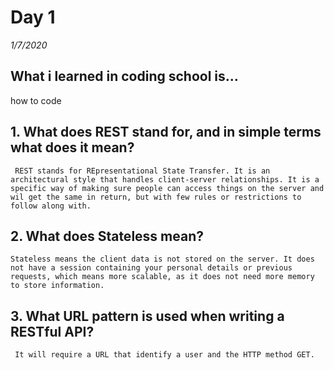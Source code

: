 # Day 1
_1/7/2020_

## What i learned in coding school is...
how to code

## 1. What does REST stand for, and in simple terms what does it mean?
     REST stands for REpresentational State Transfer. It is an architectural style that handles client-server relationships. It is a specific way of making sure people can access things on the server and wil get the same in return, but with few rules or restrictions to follow along with.

## 2. What does Stateless mean?
    Stateless means the client data is not stored on the server. It does not have a session containing your personal details or previous requests, which means more scalable, as it does not need more memory to store information. 

## 3. What URL pattern is used when writing a RESTful API?
     It will require a URL that identify a user and the HTTP method GET.